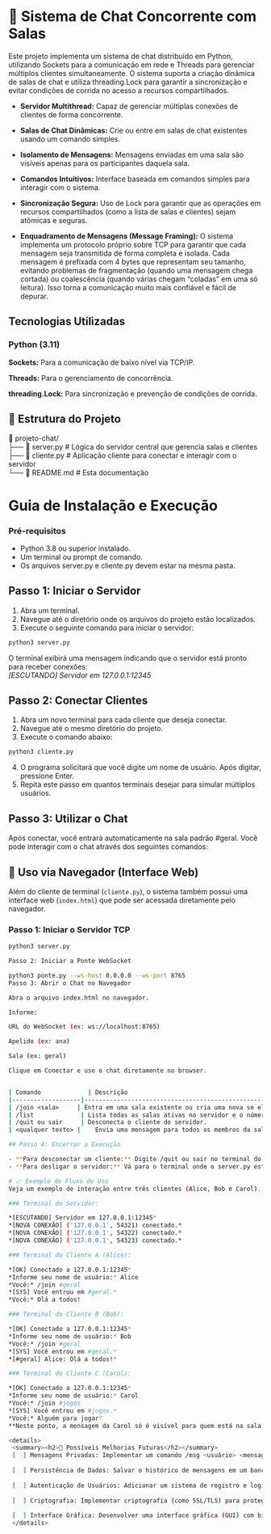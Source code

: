# 📧 Sistema de Chat Concorrente com Salas

Este projeto implementa um sistema de chat distribuído em Python, utilizando Sockets para a comunicação em rede e Threads para gerenciar múltiplos clientes simultaneamente. O sistema suporta a criação dinâmica de salas de chat e utiliza threading.Lock para garantir a sincronização e evitar condições de corrida no acesso a recursos compartilhados.

- **Servidor Multithread:** Capaz de gerenciar múltiplas conexões de clientes de forma concorrente.

- **Salas de Chat Dinâmicas:** Crie ou entre em salas de chat existentes usando um comando simples.

- **Isolamento de Mensagens:** Mensagens enviadas em uma sala são visíveis apenas para os participantes daquela sala.

- **Comandos Intuitivos:** Interface baseada em comandos simples para interagir com o sistema.

- **Sincronização Segura:** Uso de Lock para garantir que as operações em recursos compartilhados (como a lista de salas e clientes) sejam atômicas e seguras.

- **Enquadramento de Mensagens (Message Framing):** O sistema implementa um protocolo próprio sobre TCP para garantir que cada mensagem seja transmitida de forma completa e isolada. Cada mensagem é prefixada com 4 bytes que representam seu tamanho, evitando problemas de fragmentação (quando uma mensagem chega cortada) ou coalescência (quando várias chegam “coladas” em uma só leitura). Isso torna a comunicação muito mais confiável e fácil de depurar.

## Tecnologias Utilizadas
### Python (3.11)

**Sockets:** Para a comunicação de baixo nível via TCP/IP.

**Threads:** Para o gerenciamento de concorrência.

**threading.Lock:** Para sincronização e prevenção de condições de corrida.

## 📂 Estrutura do Projeto  
📂 projeto-chat/  
 ├── 📜 server.py      # Lógica do servidor central que gerencia salas e clientes  
 ├── 📜 cliente.py     # Aplicação cliente para conectar e interagir com o servidor  
 └── 📄 README.md      # Esta documentação  

# Guia de Instalação e Execução  

### Pré-requisitos

- Python 3.8 ou superior instalado.  
- Um terminal ou prompt de comando.  
- Os arquivos server.py e cliente.py devem estar na mesma pasta.  

## Passo 1: Iniciar o Servidor

1. Abra um terminal.
2. Navegue até o diretório onde os arquivos do projeto estão localizados.
3. Execute o seguinte comando para iniciar o servidor:
```Bash
python3 server.py
```

O terminal exibirá uma mensagem indicando que o servidor está pronto para receber conexões:  
*[ESCUTANDO] Servidor em 127.0.0.1:12345*


## Passo 2: Conectar Clientes

1. Abra um novo terminal para cada cliente que deseja conectar.
2. Navegue até o mesmo diretório do projeto.
3. Execute o comando abaixo:
```Bash
python3 cliente.py
```
4. O programa solicitará que você digite um nome de usuário. Após digitar, pressione Enter.  
5. Repita este passo em quantos terminais desejar para simular múltiplos usuários.

## Passo 3: Utilizar o Chat

Após conectar, você entrará automaticamente na sala padrão #geral. Você pode interagir com o chat através dos seguintes comandos:

## 🚀 Uso via Navegador (Interface Web)

Além do cliente de terminal (`cliente.py`), o sistema também possui uma interface web (`index.html`) que pode ser acessada diretamente pelo navegador.

### Passo 1: Iniciar o Servidor TCP
```bash
python3 server.py

Passo 2: Iniciar a Ponte WebSocket

python3 ponte.py --ws-host 0.0.0.0 --ws-port 8765
Passo 3: Abrir o Chat no Navegador

Abra o arquivo index.html no navegador.

Informe:

URL do WebSocket (ex: ws://localhost:8765)

Apelido (ex: ana)

Sala (ex: geral)

Clique em Conectar e use o chat diretamente no browser.


| Comando	          | Descrição	                                                           | Exemplo      |
|-------------------|----------------------------------------------------------------------|--------------|
| /join ≺sala≻     | Entra em uma sala existente ou cria uma nova se ela não existir.     |	/join #jogos |
| /list	            | Lista todas as salas ativas no servidor e o número de participantes. |	/list        |
| /quit ou sair	    | Desconecta o cliente do servidor.	                                   | /quit        |
| ≺qualquer texto≻ |	Envia uma mensagem para todos os membros da sala em que você está.	  | Olá a todos! |

## Passo 4: Encerrar a Execução

- **Para desconectar um cliente:** Digite /quit ou sair no terminal do cliente.
- **Para desligar o servidor:** Vá para o terminal onde o server.py está rodando e pressione Ctrl + C.

# 📈 Exemplo de Fluxo de Uso
Veja um exemplo de interação entre três clientes (Alice, Bob e Carol).

### Terminal do Servidor:

*[ESCUTANDO] Servidor em 127.0.0.1:12345*  
*[NOVA CONEXÃO] ('127.0.0.1', 54321) conectado.*  
*[NOVA CONEXÃO] ('127.0.0.1', 54322) conectado.*  
*[NOVA CONEXÃO] ('127.0.0.1', 54323) conectado.*  

### Terminal do Cliente A (Alice):

*[OK] Conectado a 127.0.0.1:12345*  
*Informe seu nome de usuário:* Alice  
*Você:* /join #geral  
*[SYS] Você entrou em #geral.*
*Você:* Olá a todos!  

### Terminal do Cliente B (Bob):

*[OK] Conectado a 127.0.0.1:12345*  
*Informe seu nome de usuário:* Bob  
*Você:* /join #geral  
*[SYS] Você entrou em #geral.*  
*[#geral] Alice: Olá a todos!*  

### Terminal do Cliente C (Carol):

*[OK] Conectado a 127.0.0.1:12345*  
*Informe seu nome de usuário:* Carol  
*Você:* /join #jogos  
*[SYS] Você entrou em #jogos.*  
*Você:* Alguém para jogar?  
**Neste ponto, a mensagem da Carol só é visível para quem está na sala #jogos. Alice e Bob não a recebem.**

<details>
 <summary><h2>🔮 Possíveis Melhorias Futuras</h2></summary>
 [  ] Mensagens Privadas: Implementar um comando /msg <usuário> <mensagem> para conversas diretas.  
  
 [  ] Persistência de Dados: Salvar o histórico de mensagens em um banco de dados (como SQLite ou PostgreSQL).
 
 [  ] Autenticação de Usuários: Adicionar um sistema de registro e login com senhas.
 
 [  ] Criptografia: Implementar criptografia (como SSL/TLS) para proteger as mensagens.
 
 [  ] Interface Gráfica: Desenvolver uma interface gráfica (GUI) com bibliotecas como Tkinter, PyQt ou Kivy.
 </details>
